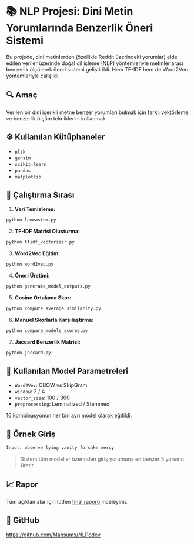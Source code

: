 # 📚 NLP Projesi: Dini Metin Yorumlarında Benzerlik Öneri Sistemi

Bu projede, dini metinlerden (özellikle Reddit üzerindeki yorumlar) elde edilen veriler üzerinde doğal dil işleme (NLP) yöntemleriyle metinler arası benzerlik ölçülerek öneri sistemi geliştirildi. Hem TF-IDF hem de Word2Vec yöntemleriyle çalışıldı.

## 🔍 Amaç
Verilen bir dini içerikli metne benzer yorumları bulmak için farklı vektörleme ve benzerlik ölçüm tekniklerini kullanmak.

## ⚙ Kullanılan Kütüphaneler
- `nltk`
- `gensim`
- `scikit-learn`
- `pandas`
- `matplotlib`

## 📌 Çalıştırma Sırası
1. **Veri Temizleme:**
```bash
python lemmastem.py
```
2. **TF-IDF Matrisi Oluşturma:**
```bash
python tfidf_vectorizer.py
```
3. **Word2Vec Eğitim:**
```bash
python word2vec.py
```
4. **Öneri Üretimi:**
```bash
python generate_model_outputs.py
```
5. **Cosine Ortalama Skor:**
```bash
python compute_average_similarity.py
```
6. **Manuel Skorlarla Karşılaştırma:**
```bash
python compare_models_scores.py
```
7. **Jaccard Benzerlik Matrisi:**
```bash
python jaccard.py
```

## 🧠 Kullanılan Model Parametreleri
- `Word2Vec`: CBOW vs SkipGram
- `window`: 2 / 4
- `vector_size`: 100 / 300
- `preprocessing`: Lemmatized / Stemmed

16 kombinasyonun her biri ayrı model olarak eğitildi.

## 🧾 Örnek Giriş
```bash
Input: observe lying vanity forsake mercy
```
> Sistem tüm modeller üzerinden giriş yorumuna en benzer 5 yorumu üretir.

## 📈 Rapor
Tüm açıklamalar için lütfen [final raporu](./RAPOR.md) inceleyiniz.

## 🔗 GitHub
https://github.com/Mahsumx/NLPodev
